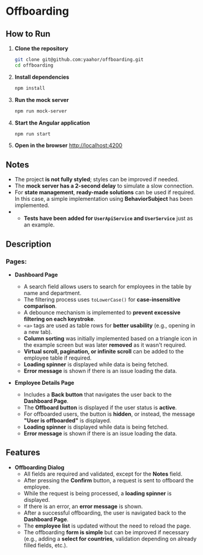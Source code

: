 # Offboarding

## How to Run

1. **Clone the repository**
    ```sh
    git clone git@github.com:yaahor/offboarding.git
    cd offboarding
    ```

2. **Install dependencies**
    ```sh
    npm install
    ```

3. **Run the mock server**
    ```sh
    npm run mock-server
    ```

4. **Start the Angular application**
    ```sh
    npm run start
    ```

5. **Open in the browser** [http://localhost:4200](http://localhost:4200)


## Notes

- The project **is not fully styled**; styles can be improved if needed.
- The **mock server has a 2-second delay** to simulate a slow connection.
- For **state management**, **ready-made solutions** can be used if required. In this case, a simple implementation using **BehaviorSubject** has been implemented.
- - **Tests have been added for `UserApiService` and `UserService`** just as an example.


## Description

### Pages:
- **Dashboard Page**
  - A search field allows users to search for employees in the table by name and department.
  - The filtering process uses `toLowerCase()` for **case-insensitive comparison**.
  - A debounce mechanism is implemented to **prevent excessive filtering on each keystroke**.
  - `<a>` tags are used as table rows for **better usability** (e.g., opening in a new tab).
  - **Column sorting** was initially implemented based on a triangle icon in the example screen but was later **removed** as it wasn't required.
  - **Virtual scroll, pagination, or infinite scroll** can be added to the employee table if required.
  - **Loading spinner** is displayed while data is being fetched.
  - **Error message** is shown if there is an issue loading the data.


- **Employee Details Page**
  - Includes a **Back button** that navigates the user back to the **Dashboard Page**.
  - The **Offboard button** is displayed if the user status is **active**.
  - For offboarded users, the button is **hidden**, or instead, the message **"User is offboarded"** is displayed.
  - **Loading spinner** is displayed while data is being fetched.
  - **Error message** is shown if there is an issue loading the data.

## Features

- **Offboarding Dialog**
  - All fields are required and validated, except for the **Notes** field.
  - After pressing the **Confirm** button, a request is sent to offboard the employee.
  - While the request is being processed, a **loading spinner** is displayed.
  - If there is an error, an **error message** is shown.
  - After a successful offboarding, the user is navigated back to the **Dashboard Page**.
  - The **employee list** is updated without the need to reload the page.
  - The offboarding **form is simple** but can be improved if necessary (e.g., adding a **select for countries**, validation depending on already filled fields, etc.).


